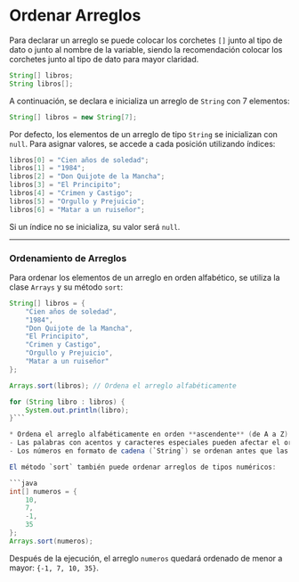 # Ordenar Arreglos


Para declarar un arreglo se puede colocar los corchetes `[]` junto al tipo de dato o junto al nombre de la variable, siendo la recomendación colocar los corchetes junto al tipo de dato para mayor claridad.

```java
String[] libros;
String libros[];
```

A continuación, se declara e inicializa un arreglo de `String` con 7 elementos:

```java
String[] libros = new String[7];
```

Por defecto, los elementos de un arreglo de tipo `String` se inicializan con `null`. Para asignar valores, se accede a cada posición utilizando índices:

```java
libros[0] = "Cien años de soledad";
libros[1] = "1984";
libros[2] = "Don Quijote de la Mancha";
libros[3] = "El Principito";
libros[4] = "Crimen y Castigo";
libros[5] = "Orgullo y Prejuicio";
libros[6] = "Matar a un ruiseñor";
```

Si un índice no se inicializa, su valor será `null`.

---
### Ordenamiento de Arreglos

Para ordenar los elementos de un arreglo en orden alfabético, se utiliza la clase `Arrays` y su método `sort`:

```java
String[] libros = {
	"Cien años de soledad", 
	"1984", 
	"Don Quijote de la Mancha", 
	"El Principito", 
	"Crimen y Castigo", 
	"Orgullo y Prejuicio", 
	"Matar a un ruiseñor"
};

Arrays.sort(libros); // Ordena el arreglo alfabéticamente

for (String libro : libros) {
	System.out.println(libro);
}```

* Ordena el arreglo alfabéticamente en orden **ascendente** (de A a Z).
- Las palabras con acentos y caracteres especiales pueden afectar el orden.
- Los números en formato de cadena (`String`) se ordenan antes que las letras porque en Unicode, los dígitos (0-9) tienen valores menores que las letras (A-Z).

El método `sort` también puede ordenar arreglos de tipos numéricos:

```java
int[] numeros = {
	10, 
	7, 
	-1, 
	35
};
Arrays.sort(numeros);
```

Después de la ejecución, el arreglo `numeros` quedará ordenado de menor a mayor: `{-1, 7, 10, 35}`.
